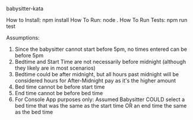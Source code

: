 babysitter-kata

How to Install: npm install
How To Run: node .
How To Run Tests: npm run test

Assumptions:

1. Since the babysitter cannot start before 5pm, no times entered can be before 5pm
2. Bedtime and Start Time are not necessarily before midnight (although they likely are in most scenarios)
3. Bedtime could be after midnight, but all hours past midnight will be considered hours for After-Midnight pay as it's the higher amount
4. Bed time cannot be before start time
5. End time cannot be before bed time
6. For Console App purposes only: Assumed Babysitter COULD select a bed time that was the same as the start time OR an end time the same as the bed time
